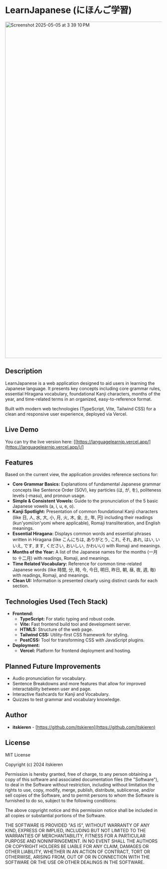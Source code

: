 # LearnJapanese (にほんご学習)

<img width="1081" alt="Screenshot 2025-05-05 at 3 39 10 PM" src="https://github.com/user-attachments/assets/6b97cd55-e49b-4a4e-84f7-2246752be08b" />

## Description

LearnJapanese is a web application designed to aid users in learning the Japanese language. It presents key concepts including core grammar rules, essential Hiragana vocabulary, foundational Kanji characters, months of the year, and time-related terms in an organized, easy-to-reference format.

Built with modern web technologies (TypeScript, Vite, Tailwind CSS) for a clean and responsive user experience, deployed via Vercel.

## Live Demo


You can try the live version here: [[https://languagelearnjp.vercel.app/](https://languagelearnjp.vercel.app/)/]


## Features

Based on the current view, the application provides reference sections for:

*   **Core Grammar Basics:** Explanations of fundamental Japanese grammar concepts like Sentence Order (SOV), key particles (は, が, を), politeness levels (-masu), and pronoun usage.
*   **Simple & Consistent Vowels:** Guide to the pronunciation of the 5 basic Japanese vowels (a, i, u, e, o).
*   **Kanji Spotlight:** Presentation of common foundational Kanji characters (like 日, 人, 水, 大, 小, 月, 火, 木, 金, 土, 年, 円) including their readings (kun'yomi/on'yomi where applicable), Romaji transliteration, and English meanings.
*   **Essential Hiragana:** Displays common words and essential phrases written in Hiragana (like こんにちは, ありがとう, これ, それ, あれ, はい, いいえ, です, ます, ください, おいしい, かわいい) with Romaji and meanings.
*   **Months of the Year:** A list of the Japanese names for the months (一月 to 十二月) with readings, Romaji, and meanings.
*   **Time Related Vocabulary:** Reference for common time-related Japanese words (like 時間, 分, 時, 今, 今日, 明日, 昨日, 朝, 昼, 夜, 週, 毎) with readings, Romaji, and meanings.
*   **Clean UI:** Information is presented clearly using distinct cards for each section.

## Technologies Used (Tech Stack)

*   **Frontend:**
    *   **TypeScript:** For static typing and robust code.
    *   **Vite:** Fast frontend build tool and development server.
    *   **HTML5:** Structure of the web page.
    *   **Tailwind CSS:** Utility-first CSS framework for styling.
    *   **PostCSS:** Tool for transforming CSS with JavaScript plugins.
*   **Deployment:**
    *   **Vercel:** Platform for frontend deployment and hosting.

## Planned Future Improvements

*   Audio pronunciation for vocabulary.
*   Sentence Breakdowns and more features that allow for improved interactability between user and page.
*   Interactive flashcards for Kanji and Vocabulary.
*   Quizzes to test grammar and vocabulary knowledge.

## Author

*   **itskieren** - [https://github.com/itskieren](https://github.com/itskieren)

## License

MIT License

Copyright (c) 2024 itskieren

Permission is hereby granted, free of charge, to any person obtaining a copy
of this software and associated documentation files (the "Software"), to deal
in the Software without restriction, including without limitation the rights
to use, copy, modify, merge, publish, distribute, sublicense, and/or sell
copies of the Software, and to permit persons to whom the Software is
furnished to do so, subject to the following conditions:

The above copyright notice and this permission notice shall be included in all
copies or substantial portions of the Software.

THE SOFTWARE IS PROVIDED "AS IS", WITHOUT WARRANTY OF ANY KIND, EXPRESS OR
IMPLIED, INCLUDING BUT NOT LIMITED TO THE WARRANTIES OF MERCHANTABILITY,
FITNESS FOR A PARTICULAR PURPOSE AND NONINFRINGEMENT. IN NO EVENT SHALL THE
AUTHORS OR COPYRIGHT HOLDERS BE LIABLE FOR ANY CLAIM, DAMAGES OR OTHER
LIABILITY, WHETHER IN AN ACTION OF CONTRACT, TORT OR OTHERWISE, ARISING FROM,
OUT OF OR IN CONNECTION WITH THE SOFTWARE OR THE USE OR OTHER DEALINGS IN THE
SOFTWARE.
